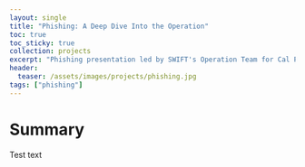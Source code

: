 ```yaml
---
layout: single
title: "Phishing: A Deep Dive Into the Operation"
toc: true
toc_sticky: true
collection: projects
excerpt: "Phishing presentation led by SWIFT's Operation Team for Cal Poly Pomona's annual security conference, "Cyber Security Awareness Fair" (CSAF)"
header:
  teaser: /assets/images/projects/phishing.jpg
tags: ["phishing"]
---
```


# Summary
Test text